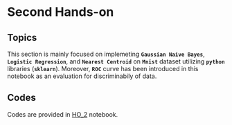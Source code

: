 # Second Hands-on

## Topics

 This section is mainly focused on  implemeting **`Gaussian Naive Bayes`**, **`Logistic Regression`**, and **`Nearest Centroid`** on **`Mnist`** dataset utilizing **`python`** libraries (**`sklearn`**). Moreover, **`ROC`** curve has been introduced in this notebook as an evaluation for discriminabily of data.


## Codes

Codes are provided in [HO_2](https://github.com/ARokni/Machine-Learning/blob/main/Hands-On/2/Ho_2.ipynb) notebook.